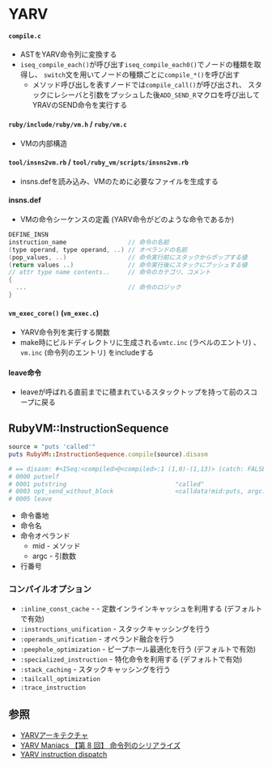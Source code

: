 # YARV
#### `compile.c`
- ASTをYARV命令列に変換する
- `iseq_compile_each()`が呼び出す`iseq_compile_each0()`でノードの種類を取得し、
  `switch`文を用いてノードの種類ごとに`compile_*()`を呼び出す
  - メソッド呼び出しを表すノードでは`compile_call()`が呼び出され、
    スタックにレシーバと引数をプッシュした後`ADD_SEND_R`マクロを呼び出してYRAVのSEND命令を実行する

#### `ruby/include/ruby/vm.h` / `ruby/vm.c`
- VMの内部構造

#### `tool/insns2vm.rb` / `tool/ruby_vm/scripts/insns2vm.rb`
- insns.defを読み込み、VMのために必要なファイルを生成する

#### insns.def
- VMの命令シーケンスの定義 (YARV命令がどのような命令であるか)

```c
DEFINE_INSN
instruction_name                 // 命令の名前
(type operand, type operand, ..) // オペランドの名前
(pop_values, ..)                 // 命令実行前にスタックからポップする値
(return values ..)               // 命令実行後にスタックにプッシュする値
// attr type name contents..     // 命令のカテゴリ、コメント
{
  ...                            // 命令のロジック
}
```

#### `vm_exec_core()` (`vm_exec.c`)
- YARV命令列を実行する関数
- make時にビルドディレクトリに生成される`vmtc.inc` (ラベルのエントリ) 、
  `vm.inc` (命令列のエントリ) をincludeする

#### leave命令
- leaveが呼ばれる直前までに積まれているスタックトップを持って前のスコープに戻る

## RubyVM::InstructionSequence
```ruby
source = "puts 'called'"
puts RubyVM::InstructionSequence.compile(source).disasm

# == disasm: #<ISeq:<compiled>@<compiled>:1 (1,0)-(1,13)> (catch: FALSE)
# 0000 putself                                                          (   1)[Li]
# 0001 putstring                              "called"
# 0003 opt_send_without_block                 <calldata!mid:puts, argc:1, FCALL|ARGS_SIMPLE>
# 0005 leave
```

- 命令番地
- 命令名
- 命令オペランド
  - mid  - メソッド
  - argc - 引数数
- 行番号

### コンパイルオプション
- `:inline_const_cache` - - 定数インラインキャッシュを利用する (デフォルトで有効)
- `:instructions_unification` - スタックキャッシングを行う
- `:operands_unification` - オペランド融合を行う
- `:peephole_optimization` - ピープホール最適化を行う (デフォルトで有効)
- `:specialized_instruction` - 特化命令を利用する (デフォルトで有効)
- `:stack_caching` - スタックキャッシングを行う
- `:tailcall_optimization`
- `:trace_instruction`

## 参照
- [YARVアーキテクチャ](http://www.atdot.net/yarv/yarvarch.ja.html)
- [YARV Maniacs 【第 8 回】 命令列のシリアライズ](https://magazine.rubyist.net/articles/0015/0015-YarvManiacs.html)
- [YARV instruction dispatch](https://qiita.com/k0kubun/items/dbb2f0979f19f76eed26)
